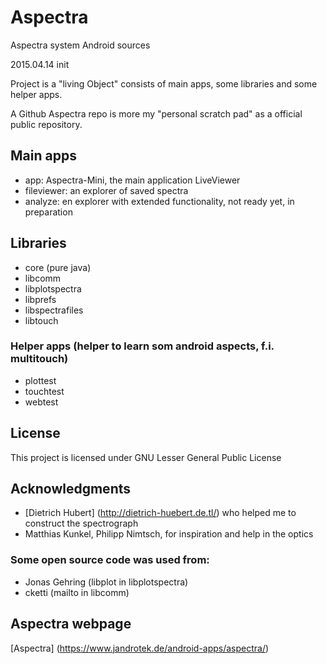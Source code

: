 # Aspectra
Aspectra system Android sources

2015.04.14 init

Project is a "living Object" consists of main apps, some libraries and some helper apps.

A Github Aspectra repo is more my "personal scratch pad" as a official public repository.

## Main apps
  - app: Aspectra-Mini, the main application LiveViewer
  - fileviewer: an explorer of saved spectra
  - analyze: en explorer with extended functionality, not ready yet, in preparation
  
## Libraries  
  - core (pure java)
  - libcomm
  - libplotspectra
  - libprefs
  - libspectrafiles
  - libtouch
  
### Helper apps (helper to learn som android aspects, f.i. multitouch)  
  - plottest
  - touchtest
  - webtest
  
## License
This project is licensed under GNU Lesser General Public License

## Acknowledgments

- [Dietrich Hubert] (http://dietrich-huebert.de.tl/) who helped me to construct the spectrograph 
- Matthias Kunkel, Philipp Nimtsch, for inspiration and help in the optics

### Some open source code was used from:
- Jonas Gehring (libplot in libplotspectra)
- cketti (mailto in libcomm)

## Aspectra webpage
[Aspectra] (https://www.jandrotek.de/android-apps/aspectra/)
